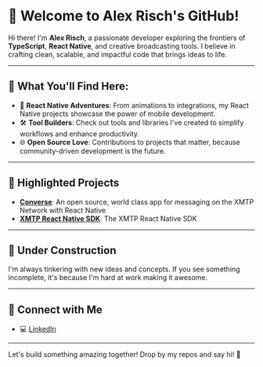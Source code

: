 # 👋 Welcome to Alex Risch's GitHub!

Hi there! I'm **Alex Risch**, a passionate developer exploring the frontiers of **TypeScript**, **React Native**, and creative broadcasting tools. I believe in crafting clean, scalable, and impactful code that brings ideas to life.

---

## 🌟 What You'll Find Here:
- 🚀 **React Native Adventures**: From animations to integrations, my React Native projects showcase the power of mobile development.
- 🛠️ **Tool Builders**: Check out tools and libraries I've created to simplify workflows and enhance productivity.
- 🌐 **Open Source Love**: Contributions to projects that matter, because community-driven development is the future.

---

## 📂 Highlighted Projects
- **[Converse](https://github.com/ephemeraHQ/converse-app)**: An open source, world class app for messaging on the XMTP Network with React Native
- **[XMTP React Native SDK](https://github.com/xmtp/xmtp-react-native)**: The XMTP React Native SDK

---

## 🚧 Under Construction
I'm always tinkering with new ideas and concepts. If you see something incomplete, it's because I'm hard at work making it awesome.

---

## 🔗 Connect with Me
- 💻 [LinkedIn](https://www.linkedin.com/in/alex-risch-4969937a)

---

Let's build something amazing together! Drop by my repos and say hi! 🌟
